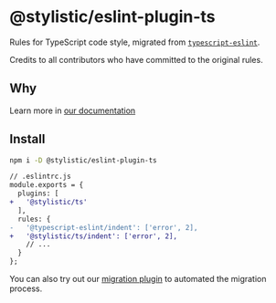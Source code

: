 # @stylistic/eslint-plugin-ts

Rules for TypeScript code style, migrated from [`typescript-eslint`](https://github.com/typescript-eslint/typescript-eslint).

Credits to all contributors who have committed to the original rules.

## Why

Learn more in [our documentation](https://eslint-stylistic.netlify.app/why)

## Install

```sh
npm i -D @stylistic/eslint-plugin-ts
```

```diff
// .eslintrc.js
module.exports = {
  plugins: [
+   '@stylistic/ts'
  ],
  rules: {
-   '@typescript-eslint/indent': ['error', 2],
+   '@stylistic/ts/indent': ['error', 2],
    // ...  
  }
};
```

You can also try out our [migration plugin](../eslint-plugin-migrate) to automated the migration process.

